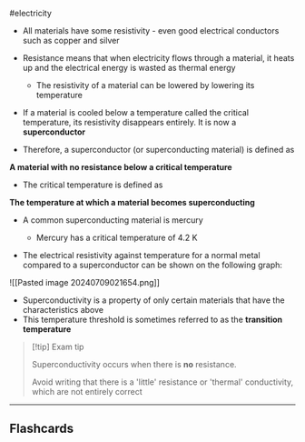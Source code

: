 #electricity 

- All materials have some resistivity - even good electrical conductors such as copper and silver
- Resistance means that when electricity flows through a material, it heats up and the electrical energy is wasted as thermal energy
    
    - The resistivity of a material can be lowered by lowering its temperature
    
- If a material is cooled below a temperature called the critical temperature, its resistivity disappears entirely. It is now a **superconductor**
- Therefore, a superconductor (or superconducting material) is defined as

**A material with no resistance below a critical temperature**

- The critical temperature is defined as

**The temperature at which a material becomes superconducting**

- A common superconducting material is mercury
    
    - Mercury has a critical temperature of 4.2 K
    
- The electrical resistivity against temperature for a normal metal compared to a superconductor can be shown on the following graph:

![[Pasted image 20240709021654.png]]

- Superconductivity is a property of only certain materials that have the characteristics above
- This temperature threshold is sometimes referred to as the **transition temperature**

> [!tip] Exam tip
> 
> Superconductivity occurs when there is **no** resistance. 
> 
> Avoid writing that there is a 'little' resistance or 'thermal' conductivity, which are not entirely correct

---

## Flashcards

